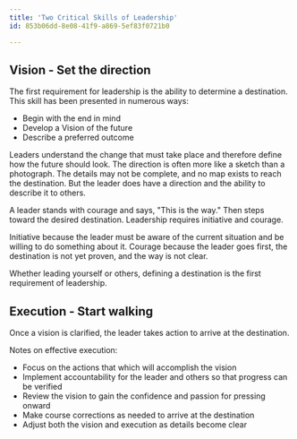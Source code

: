 ```yaml
---
title: 'Two Critical Skills of Leadership'
id: 853b06dd-8e08-41f9-a869-5ef83f0721b0

---
```

## Vision - Set the direction

The first requirement for leadership is the ability to determine a destination. This skill has been presented in numerous ways:

- Begin with the end in mind
- Develop a Vision of the future
- Describe a preferred outcome

Leaders understand the change that must take place and therefore define how the future should look. The direction is often more like a sketch than a photograph. The details may not be complete, and no map exists to reach the destination. But the leader does have a direction and the ability to describe it to others. 

A leader stands with courage and says, "This is the way." Then steps toward the desired destination. Leadership requires initiative and courage.

Initiative because the leader must be aware of the current situation and be willing to do something about it. Courage because the leader goes first, the destination is not yet proven, and the way is not clear.

Whether leading yourself or others, defining a destination is the first requirement of leadership.

## Execution - Start walking

Once a vision is clarified, the leader takes action to arrive at the destination.

Notes on effective execution:

- Focus on the actions that which will accomplish the vision
- Implement accountability for the leader and others so that progress can be verified
- Review the vision to gain the confidence and passion for pressing onward
- Make course corrections as needed to arrive at the destination
- Adjust both the vision and execution as details become clear


 